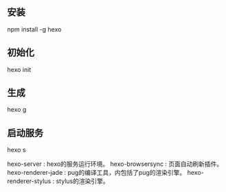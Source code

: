 ## 安装
npm install -g hexo
## 初始化
 hexo init
## 生成
 hexo g 
## 启动服务
 hexo s

 hexo-server : hexo的服务运行环境。
 hexo-browsersync : 页面自动刷新插件。
 hexo-renderer-jade : pug的编译工具，内包括了pug的渲染引擎。
 hexo-renderer-stylus : stylus的渲染引擎。